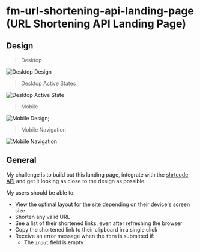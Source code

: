 # fm-url-shortening-api-landing-page (URL Shortening API Landing Page)

## Design

> Desktop

![Desktop Design](./design/desktop-design.jpg)

> Desktop Active States

![Desktop Active State](./design/desktop-active-states.jpg)

> Mobile

![Mobile Design](./design/mobile-design.jpg);

> Mobile Navigation

![Mobile Navigation](./design/mobile-navigation.jpg)

## General

My challenge is to build out this landing page, integrate with the [shrtcode API](https://app.shrtco.de/) and get it looking as close to the design as possible.


My users should be able to:

- View the optimal layout for the site depending on their device's screen size
- Shorten any valid URL
- See a list of their shortened links, even after refreshing the browser
- Copy the shortened link to their clipboard in a single click
- Receive an error message when the `form` is submitted if:
  - The `input` field is empty